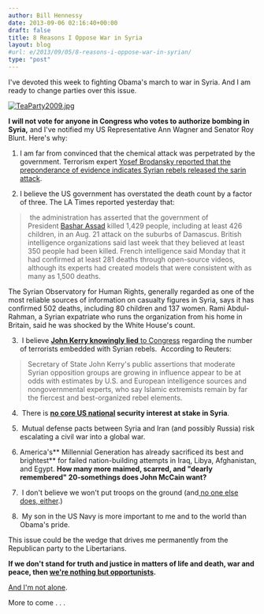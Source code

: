 ```yaml
---
author: Bill Hennessy
date: 2013-09-06 02:16:40+00:00
draft: false
title: 8 Reasons I Oppose War in Syria
layout: blog
#url: e/2013/09/05/8-reasons-i-oppose-war-in-syrian/
type: "post"
---
```


I've devoted this week to fighting Obama's march to war in Syria. And I am ready to change parties over this issue.







[![TeaParty2009.jpg](https://hennessysview.com/wp-content/uploads/2012/04/teaparty2009-276x300.jpg)
](https://hennessysview.com/wp-content/uploads/2012/04/teaparty2009.jpg)







**I will not vote for anyone in Congress who votes to authorize bombing in Syria,** and I've notified my US Representative Ann Wagner and Senator Roy Blunt. Here's why:










1. I am far from convinced that the chemical attack was perpetrated by the government. Terrorism expert [Yosef Brodansky reported that the preponderance of evidence indicates Syrian rebels released the sarin attack](https://hennessysview.com/2013/09/04/im-crazy-dont-believe-president/).




2. I believe the US government has overstated the death count by a factor of three. The LA Times reported yesterday that:




> 

> 
>  the administration has asserted that the government of President [Bashar Assad](https://www.latimes.com/topic/politics/government/heads-of-state/bashar-assad-PEPLT007504.topic) killed 1,429 people, including at least 426 children, in an Aug. 21 attack on the suburbs of Damascus. British intelligence organizations said last week that they believed at least 350 people had been killed. French intelligence said Monday that it had confirmed at least 281 deaths through open-source videos, although its experts had created models that were consistent with as many as 1,500 deaths.
> 
> 
The Syrian Observatory for Human Rights, generally regarded as one of the most reliable sources of information on casualty figures in Syria, says it has confirmed 502 deaths, including 80 children and 137 women. Rami Abdul-Rahman, a Syrian expatriate who runs the organization from his home in Britain, said he was shocked by the White House's count.


3.  I believe [**John Kerry knowingly lied** to Congress](https://www.reuters.com/article/2013/09/05/us-syria-crisis-usa-rebels-idUSBRE98405L20130905) regarding the number of terrorists embedded with Syrian rebels.  According to Reuters:


> Secretary of State John Kerry's public assertions that moderate Syrian opposition groups are growing in influence appear to be at odds with estimates by U.S. and European intelligence sources and nongovernmental experts, who say Islamic extremists remain by far the fiercest and best-organized rebel elements.


4.  There is **[no core US national](https://www.dallasnews.com/news/politics/national-politics/20130904-cruz-criticizes-plan-to-strike-syria-saying-u.s.-has-no-vital-interest-there.ece) security interest at stake in Syria**.

5.  Mutual defense pacts between Syria and Iran (and possibly Russia) risk escalating a civil war into a global war.

6. America's** Millennial Generation has already sacrificed its best and brightest** for failed nation-building attempts in Iraq, Libya, Afghanistan, and Egypt. **How many more maimed, scarred, and "dearly remembered" 20-somethings does John McCain want?**

7.  I don't believe we won't put troops on the ground (and[ no one else does, either](https://www.businessinsider.com/the-key-sentence-predicts-boots-in-syria-2013-9).)

8.  My son in the US Navy is more important to me and to the world than Obama's pride.

This issue could be the wedge that drives me permanently from the Republican party to the Libertarians.

**If we don't stand for truth and justice in matters of life and death, war and peace, then [we're nothing but opportunists](https://www.zerohedge.com/news/2013-09-05/guest-post-what-do-we-stand).**

[And I'm not alone](https://www.breitbart.com/Big-Government/2013/09/05/Local-Tea-Party-Groups-Around-the-Country-United-in-Opposition-to-American-Attack-on-Syria).

More to come . . .
